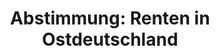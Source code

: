 ---
layout: abstimmung
title: "Abstimmung: Renten in Ostdeutschland"
categories:
 - Arbeit
 - Soziales
 - Rente
tags:
 - Rente
 - Ost-West
abstimmung:
 legislaturperiode: 18
 bundestagssitzung: 128
 abstimmung: 1
links:
 - title: https://www.bundestag.de/parlament/plenum/abstimmung/abstimmung?id=359
   url: https://www.bundestag.de/parlament/plenum/abstimmung/abstimmung?id=359
data:
 - title: Abstimmungsergebnis 20151002_1-data.pdf
   url: /res/abstimmungsliste/20151002_1-data.pdf
 - title: Abstimmungsergebnis 20151002_1_xls-data.csv
   url: /res/abstimmungsliste/analyses/20151002_1_xls-data.csv
documents:
 - title: Drucksache 18/01644.pdf
   url: http://dip21.bundestag.de/dip21/btd/18/016/1801644.pdf
   local: /res/abstimmungsdaten/018-128-01/1801644.pdf
 - title: Drucksache 18/05290.pdf
   url: http://dip21.bundestag.de/dip21/btd/18/052/1805290.pdf
   local: /res/abstimmungsdaten/018-128-01/1805290.pdf
preview: |
     Deutscher Bundestag
    
     128. Sitzung des Deutschen Bundestages
     am Freitag, 2.Oktober 2015
    
     Endgültiges Ergebnis der Namentlichen Abstimmung Nr. 1
    
     Beschlussempfehlung des Ausschusses für Arbeit und Soziales (11. Ausschuss)
     zu dem Antrag der Abgeordneten Roland Claus, Dr. Gregor Gysi, Matthias W. Birkwald,
     weiterer Abgeordneter und der Fraktion DIE LINKE.
     Spezifische Altersarmut Ost durch Korrektur der Rentenüberleitung beheben
     Drs. 18/1644 und 18/5290
    
     Abgegebene Stimmen insgesamt:
    
     501
    
     Nicht abgegebene Stimmen:
     Ja-Stimmen:
    
     129
     402
    
     Nein-Stimmen:
    
     46
    
     Enthaltungen:
    
     53
    
     Ungültige:
    
     Berlin, den 02.10.2015
    
     0
    
     Beginn: 12:58
     Ende: 13:01
---